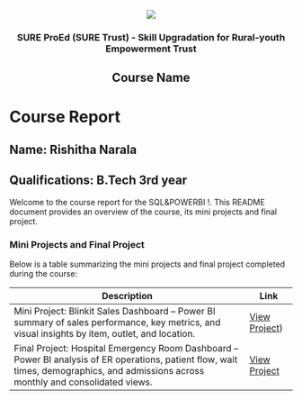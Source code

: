 <!-- PROJECT LOGO -->
<br />

<div align="center">
   <img src='https://user-images.githubusercontent.com/73131499/166115643-d3187f47-d38f-41b2-ae42-5ecbbc60de14.png' />

<h3 align="center">SURE ProEd (SURE Trust) - Skill Upgradation for Rural-youth Empowerment Trust</h3>
  <h2> Course Name </h2>
</div>

# Course Report

## Name: Rishitha Narala

## Qualifications: B.Tech 3rd year

Welcome to the course report for the SQL&POWERBI !. This README document provides an overview of the course, its mini projects and final project.

### Mini Projects and Final Project

Below is a table summarizing the mini projects and final project completed during the course:

| Description                                                                 | Link                                    |
|-----------------------------------------------------------------------------|-----------------------------------------|
| Mini Project: Blinkit Sales Dashboard – Power BI summary of sales performance, key metrics, and visual insights by item, outlet, and location. | [View Project](https://github.com/rishitha-narala/POWER-BI/blob/2a10ff8bb24fb4fe5c9d93fbeeaf348879588b75/power%20bi%20mini%20project.pbix)) |
| Final Project: Hospital Emergency Room Dashboard – Power BI analysis of ER operations, patient flow, wait times, demographics, and admissions across monthly and consolidated views. | [View Project](https://github.com/yourusername/hospital-er-dashboard) |

